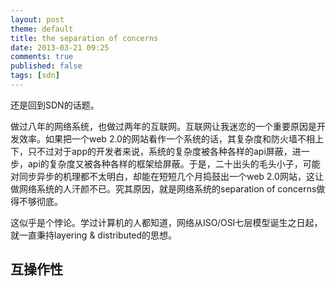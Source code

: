 ```yaml
---
layout: post
theme: default
title: the separation of concerns
date: 2013-03-21 09:25
comments: true
published: false
tags: [sdn]
---
```


还是回到SDN的话题。

做过八年的网络系统，也做过两年的互联网。互联网让我迷恋的一个重要原因是开发效率。如果把一个web 2.0的网站看作一个系统的话，其复杂度和防火墙不相上下，只不过对于app的开发者来说，系统的复杂度被各种各样的api屏蔽，进一步，api的复杂度又被各种各样的框架给屏蔽。于是，二十出头的毛头小子，可能对同步异步的机理都不太明白，却能在短短几个月捣鼓出一个web 2.0网站，这让做网络系统的人汗颜不已。究其原因，就是网络系统的separation of concerns做得不够彻底。

这似乎是个悖论。学过计算机的人都知道，网络从ISO/OSI七层模型诞生之日起，就一直秉持layering & distributed的思想。

## 

## 互操作性

##






